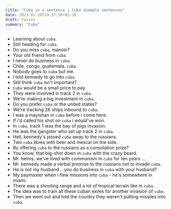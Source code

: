 ```yaml
---
title: "Cuba in a sentence | Cuba example sentences"
date: 2021-01-20T19:57:50+05:30
draft: falses
summary: "Cuba"
---
```

- Learning about `cuba`.
- Still heading for `cuba`.
- Do you miss `cuba`, manolo?
- Your old friend from `cuba`.
- I never do business in `cuba`.
- Chile, congo, guatemala, `cuba`.
- Nobody goes to `cuba` but me.
- I told kennedy to go into `cuba`.
- Still think `cuba` isn't important?
- `Cuba` would be a small price to pay.
- They were involved in track 2 in `cuba`.
- We're making a big investment in `cuba`.
- Do you prefer `cuba` or the united states?
- We're tracking 26 ships inbound to `cuba`.
- I was a mayishan in `cuba` before i come here.
- If i'd called his shot on `cuba` i would've won.
- In `cuba`, track 1 was the bay of pigs invasion.
- He was the gangster who set up track 2 in `cuba`.
- Hell, kennedy's pissed `cuba` away to the russians.
- Two `cuba` libres with beer and mescal on the side.
- By offering `cuba` to the russians as a consolation prize?
- You know, that big-shot down in `cuba` with the crazy beard.
- Mr. helms, we've lived with communism in `cuba` for ten years ...
- Mr. kennedy made a verbal promise to the russians not to invade `cuba`.
- He is not my husband... you do business in `cuba` with your husband?
- My paymaster when i flew missions into `cuba` - he's somewhere in miami.
- There was a shooting range and a lot of tropical terrain like in `cuba`.
- The idea was to train all these cuban exiles for another invasion of `cuba`.
- Then we went out and told the country they weren't putting missiles into `cuba`.
                 
